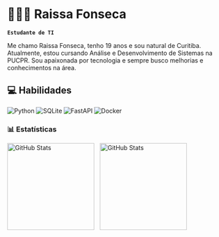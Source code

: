 # 👩🏻‍💻 Raissa Fonseca

**`Estudante de TI`**

Me chamo Raissa Fonseca, tenho 19 anos e sou natural de Curitiba. Atualmente, estou cursando Análise e Desenvolvimento de Sistemas na PUCPR. Sou apaixonada por tecnologia e sempre busco melhorias e conhecimentos na área.

## 💻 Habilidades

![Python](https://img.shields.io/badge/python-3670A0?style=for-the-badge&logo=python&logoColor=ffdd54)
![SQLite](https://img.shields.io/badge/sqlite-%2307405e.svg?style=for-the-badge&logo=sqlite&logoColor=white)
![FastAPI](https://img.shields.io/badge/FastAPI-005571?style=for-the-badge&logo=fastapi)
![Docker](https://img.shields.io/badge/docker-%230db7ed.svg?style=for-the-badge&logo=docker&logoColor=white)


### 📊 Estatísticas

<p>
  <img 
    align="left" 
    alt="GitHub Stats" 
    height="200" 
    style="padding-right: 10px;" 
    src="https://github-readme-stats.vercel.app/api?username=fonsecarssa&show_icons=true&theme=tokyonight&include_all_commits=true&locale=pt-br" 
  />

<img 
      align="left" 
      alt="GitHub Stats" 
      height="200" 
      src="https://github-readme-stats.vercel.app/api/top-langs/?username=fonsecarssa&theme=tokyonight&layout=compact&custom_title=Tecnologias&langs_count=9" 
  />

</p>
